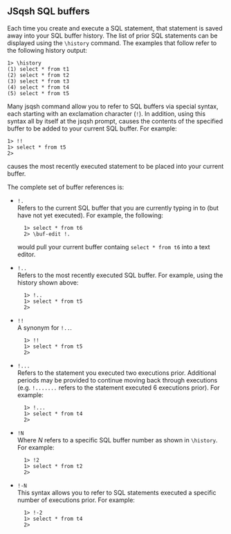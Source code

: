 ## JSqsh SQL buffers
    
Each time you create and execute a SQL statement, that statement is saved
away into your SQL buffer history. The list of prior SQL statements 
can be displayed using the `\history` command.  The examples that follow 
refer to the following history output:

    1> \history
    (1) select * from t1
    (2) select * from t2
    (3) select * from t3
    (4) select * from t4
    (5) select * from t5

Many jsqsh command allow you to refer to SQL buffers via special syntax,
each starting with an exclamation character (`!`).  In addition, using
this syntax all by itself at the jsqsh prompt, causes the contents of
the specified buffer to be added to your current SQL buffer.  For example:

    1> !!
    1> select * from t5
    2>

causes the most recently executed statement to be placed into your 
current buffer.

The complete set of buffer references is:

* `!.`  
  Refers to the current SQL buffer that you are currently 
  typing in to (but have not yet executed).  For example, the following:

        1> select * from t6
        2> \buf-edit !.

  would pull your current buffer containg `select * from t6` into a
  text editor.
     
* `!..`  
  Refers to the most recently executed SQL buffer. For example, using
  the history shown above:

        1> !..
        1> select * from t5
        2> 

* `!!`  
   A synonym for `!..`. 
     
        1> !!
        1> select * from t5
        2>
       
* `!...`  
  Refers to the statement you executed two executions prior. Additional
  periods may be provided to continue moving back through executions 
  (e.g. `!.......` refers to the statement executed 6 executions prior). For
  example:

        1> !...
        1> select * from t4
        2>

* `!N`  
  Where *N* refers to a specific SQL buffer number as shown in `\history`.
  For example:

        1> !2
        1> select * from t2
        2>

* `!-N`  
  This syntax allows you to refer to SQL statements executed a specific
  number of executions prior. For example:

        1> !-2
        1> select * from t4
        2>
